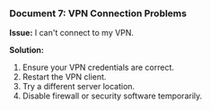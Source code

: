 ### Document 7: VPN Connection Problems

**Issue:** I can't connect to my VPN.

**Solution:**
1. Ensure your VPN credentials are correct.
2. Restart the VPN client.
3. Try a different server location.
4. Disable firewall or security software temporarily.